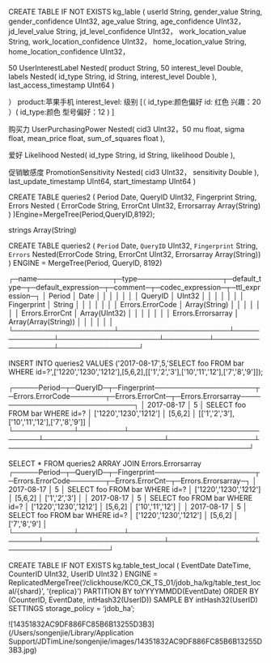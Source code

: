 CREATE TABLE IF NOT EXISTS kg_lable
(
userId String,
gender_value String,
gender_confidence UInt32,
age_value String,
age_confidence UInt32，
jd_level_value String,
jd_level_confidence UInt32，
work_location_value String,
work_location_confidence UInt32，
home_location_value String,
home_location_confidence UInt32，


50
UserInterestLabel Nested(
    product String,   50 
    interest_level Double,
    labels Nested(
      id_type String,
      id String,
      interest_level Double
     ),
    last_access_timestamp UInt64
)

）
 product:苹果手机 
 interest_level: 级别 
  [（
    id_type:颜色偏好
    id: 红色
    兴趣：20
  ）(
    id_type:颜色
    型号偏好：12
  )
  ]

  

 购买力
UserPurchasingPower Nested(
     cid3 UInt32，50
     mu float,
     sigma float,
     mean_price float,
     sum_of_squares float
),


 爱好
Likelihood Nested(
    id_type String, 
    id String,
    likelihood Double
),

促销敏感度
PromotionSensitivity Nested(
    cid3 UInt32，
    sensitivity Double
),
last_update_timestamp UInt64,
start_timestamp UInt64
)










CREATE TABLE queries2
(
    Period Date,
    QueryID UInt32,
    Fingerprint String,
    Errors Nested
    (
        ErrorCode String,
        ErrorCnt UInt32,
        Errorsarray Array(String)
    )
)Engine=MergeTree(Period,QueryID,8192);




strings Array(String)



CREATE TABLE queries2
(
    `Period` Date,
    `QueryID` UInt32,
    `Fingerprint` String,
    `Errors` Nested(ErrorCode String, ErrorCnt UInt32, Errorsarray Array(String))
)
ENGINE = MergeTree(Period, QueryID, 8192)

┌─name───────────────┬─type─────────────────┬─default_type─┬─default_expression─┬─comment─┬─codec_expression─┬─ttl_expression─┐
│ Period             │ Date                 │              │                    │         │                  │                │
│ QueryID            │ UInt32               │              │                    │         │                  │                │
│ Fingerprint        │ String               │              │                    │         │                  │                │
│ Errors.ErrorCode   │ Array(String)        │              │                    │         │                  │                │
│ Errors.ErrorCnt    │ Array(UInt32)        │              │                    │         │                  │                │
│ Errors.Errorsarray │ Array(Array(String)) │              │                    │         │                  │                │
└────────────────────┴──────────────────────┴──────────────┴────────────────────┴─────────┴──────────────────┴────────────────┘

INSERT INTO queries2 VALUES ('2017-08-17',5,'SELECT foo FROM bar WHERE id=?',['1220','1230','1212'],[5,6,2],[['1','2','3'],['10','11','12'],['7','8','9']]);



┌─────Period─┬─QueryID─┬─Fingerprint────────────────────┬─Errors.ErrorCode───────┬─Errors.ErrorCnt─┬─Errors.Errorsarray─────────────────────────────┐
│ 2017-08-17 │       5 │ SELECT foo FROM bar WHERE id=? │ ['1220','1230','1212'] │ [5,6,2]         │ [['1','2','3'],['10','11','12'],['7','8','9']] │
└────────────┴─────────┴────────────────────────────────┴────────────────────────┴─────────────────┴────────────────────────────────────────────────┘


SELECT *
FROM queries2
ARRAY JOIN Errors.Errorsarray
┌─────Period─┬─QueryID─┬─Fingerprint────────────────────┬─Errors.ErrorCode───────┬─Errors.ErrorCnt─┬─Errors.Errorsarray─┐
│ 2017-08-17 │       5 │ SELECT foo FROM bar WHERE id=? │ ['1220','1230','1212'] │ [5,6,2]         │ ['1','2','3']      │
│ 2017-08-17 │       5 │ SELECT foo FROM bar WHERE id=? │ ['1220','1230','1212'] │ [5,6,2]         │ ['10','11','12']   │
│ 2017-08-17 │       5 │ SELECT foo FROM bar WHERE id=? │ ['1220','1230','1212'] │ [5,6,2]         │ ['7','8','9']      │
└────────────┴─────────┴────────────────────────────────┴────────────────────────┴─────────────────┴────────────────────┘



CREATE TABLE IF NOT EXISTS kg.table_test_local 
(
EventDate DateTime,
CounterID UInt32,
UserID UInt32
) ENGINE = ReplicatedMergeTree(‘/clickhouse/KC0_CK_TS_01/jdob_ha/kg/table_test_local/{shard}’, ‘{replica}’)
PARTITION BY toYYYYMMDD(EventDate)
ORDER BY (CounterID, EventDate, intHash32(UserID))
SAMPLE BY intHash32(UserID)
SETTINGS storage_policy = ‘jdob_ha’;





![14351832AC9DF886FC85B6B13255D3B3](/Users/songenjie/Library/Application Support/JDTimLine/songenjie/images/14351832AC9DF886FC85B6B13255D3B3.jpg)